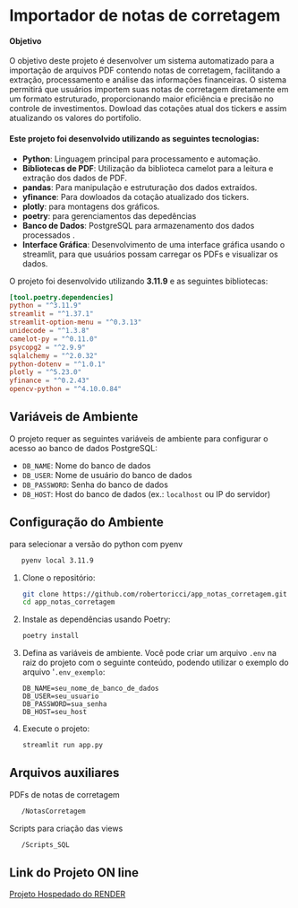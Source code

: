 # Importador de notas de corretagem 


#### Objetivo
O objetivo deste projeto é desenvolver um sistema automatizado para a importação de arquivos PDF contendo notas de corretagem, facilitando a extração, processamento e análise das informações financeiras. 
O sistema permitirá que usuários importem suas notas de corretagem diretamente em um formato estruturado, proporcionando maior eficiência e precisão no controle de investimentos.
Dowload das cotações atual dos tickers e assim atualizando os valores do portifolio.


#### Este projeto foi desenvolvido utilizando as seguintes tecnologias:


- **Python**: Linguagem principal para processamento e automação.
- **Bibliotecas de PDF**: Utilização da biblioteca camelot para a leitura e extração dos dados de PDF.
- **pandas**: Para manipulação e estruturação dos dados extraídos.
- **yfinance**: Para dowloados da cotação atualizado dos tickers.                
- **plotly**: para montagens dos gráficos.   
- **poetry**: para gerenciamentos das depedências 
- **Banco de Dados**:  PostgreSQL para armazenamento dos dados processados .
- **Interface Gráfica**: Desenvolvimento de uma interface gráfica usando o streamlit, para que usuários possam carregar os PDFs e visualizar os dados.


O projeto foi desenvolvido utilizando **3.11.9** e as seguintes bibliotecas:

```toml
[tool.poetry.dependencies]
python = "^3.11.9"
streamlit = "^1.37.1"
streamlit-option-menu = "^0.3.13"
unidecode = "^1.3.8"
camelot-py = "^0.11.0"
psycopg2 = "^2.9.9"
sqlalchemy = "^2.0.32"
python-dotenv = "^1.0.1"
plotly = "^5.23.0"
yfinance = "^0.2.43"
opencv-python = "^4.10.0.84"
```

## Variáveis de Ambiente

O projeto requer as seguintes variáveis de ambiente para configurar o acesso ao banco de dados PostgreSQL:

- `DB_NAME`: Nome do banco de dados
- `DB_USER`: Nome de usuário do banco de dados
- `DB_PASSWORD`: Senha do banco de dados
- `DB_HOST`: Host do banco de dados (ex.: `localhost` ou IP do servidor)


## Configuração do Ambiente

para selecionar a versão do python com pyenv
```bash
   pyenv local 3.11.9
   ```

1. Clone o repositório:
   ```bash
   git clone https://github.com/robertoricci/app_notas_corretagem.git
   cd app_notas_corretagem
   ```

2. Instale as dependências usando Poetry:
   ```bash
   poetry install
   ```

3. Defina as variáveis de ambiente. Você pode criar um arquivo `.env` na raiz do projeto com o seguinte conteúdo, podendo utilizar o exemplo do arquivo '`.env_exemplo`:
   ```env
   DB_NAME=seu_nome_de_banco_de_dados
   DB_USER=seu_usuario
   DB_PASSWORD=sua_senha
   DB_HOST=seu_host
   ```

4. Execute o projeto:
   ```bash
   streamlit run app.py
   ```


## Arquivos auxiliares

PDFs de notas de corretagem
```bash
   /NotasCorretagem
   ```

Scripts para criação das views 
```bash
   /Scripts_SQL
   ```

## Link do Projeto ON line
[Projeto Hospedado do RENDER](https://app-notas-corretagem.onrender.com/)
